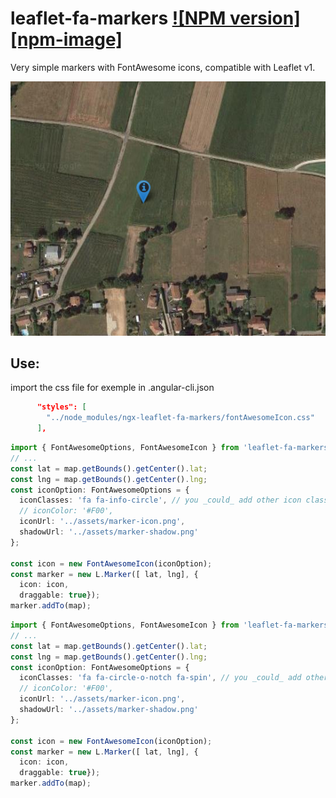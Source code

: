 # leaflet-fa-markers [![NPM version][npm-image]][npm-url]

Very simple markers with FontAwesome icons, compatible with Leaflet v1.

![Screenshot](/screenshots/markers.png?raw=true)

## Use:
import the css file for exemple in .angular-cli.json
```json
      "styles": [
        "../node_modules/ngx-leaflet-fa-markers/fontAwesomeIcon.css"
      ],
```
```typescript
import { FontAwesomeOptions, FontAwesomeIcon } from 'leaflet-fa-markers/index';
// ...
const lat = map.getBounds().getCenter().lat;
const lng = map.getBounds().getCenter().lng;
const iconOption: FontAwesomeOptions = {
  iconClasses: 'fa fa-info-circle', // you _could_ add other icon classes, not tested.
  // iconColor: '#F00',
  iconUrl: '../assets/marker-icon.png',
  shadowUrl: '../assets/marker-shadow.png'
};

const icon = new FontAwesomeIcon(iconOption);
const marker = new L.Marker([ lat, lng], {
  icon: icon,
  draggable: true});
marker.addTo(map);
```
```typescript
import { FontAwesomeOptions, FontAwesomeIcon } from 'leaflet-fa-markers/index';
// ...
const lat = map.getBounds().getCenter().lat;
const lng = map.getBounds().getCenter().lng;
const iconOption: FontAwesomeOptions = {
  iconClasses: 'fa fa-circle-o-notch fa-spin', // you _could_ add other icon classes, not tested.
  // iconColor: '#F00',
  iconUrl: '../assets/marker-icon.png',
  shadowUrl: '../assets/marker-shadow.png'
};

const icon = new FontAwesomeIcon(iconOption);
const marker = new L.Marker([ lat, lng], {
  icon: icon,
  draggable: true});
marker.addTo(map);
```
[npm-url]: https://www.npmjs.com/package/ngx-leaflet-fa-markers
